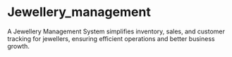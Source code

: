 # Jewellery_management
A Jewellery Management System simplifies inventory, sales, and customer tracking for jewellers, ensuring efficient operations and better business growth.
